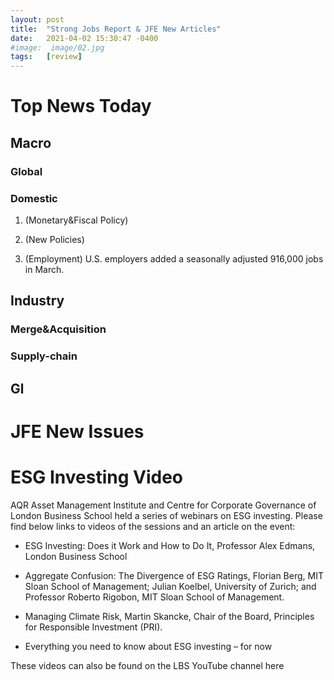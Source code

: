 ```yaml
---
layout: post
title:  "Strong Jobs Report & JFE New Articles"
date:   2021-04-02 15:30:47 -0400
#image:  image/02.jpg
tags:   [review]
---
```

# Top News Today

## Macro

### Global 



### Domestic

1. (Monetary&Fiscal Policy)

2. (New Policies)

3. (Employment)
U.S. employers added a seasonally adjusted 916,000 jobs in March.

## Industry

### Merge&Acquisition

### Supply-chain


## Gl


# JFE New Issues



# ESG Investing Video

AQR Asset Management Institute and Centre for Corporate Governance of London Business School held a series of webinars on ESG investing. Please find below links to videos of the sessions and an article on the event:  

 * ESG Investing: Does it Work and How to Do It,  Professor Alex Edmans, London Business School
 
 * Aggregate Confusion: The Divergence of ESG Ratings, Florian Berg, MIT Sloan School of Management; Julian Koelbel, University of Zurich; and Professor Roberto Rigobon, MIT Sloan School of Management. 
 
 * Managing Climate Risk, Martin Skancke, Chair of the Board, Principles for Responsible Investment (PRI). 

 * Everything you need to know about ESG investing – for now 

These videos can also be found on the LBS YouTube channel here  
